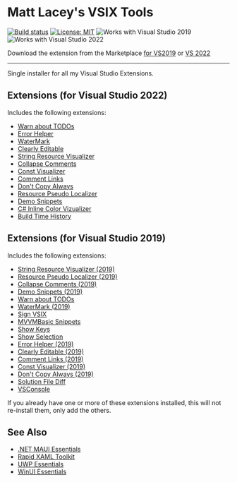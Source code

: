 # Matt Lacey's VSIX Tools

[![Build status](https://ci.appveyor.com/api/projects/status/g4i1tq4i3m00l0jh?svg=true)](https://ci.appveyor.com/project/mrlacey/vsixtools)
[![License: MIT](https://img.shields.io/badge/License-MIT-green.svg)](LICENSE)
![Works with Visual Studio 2019](https://img.shields.io/static/v1.svg?label=VS&message=2019&color=A853C7)
![Works with Visual Studio 2022](https://img.shields.io/static/v1.svg?label=VS&message=2022&color=A853C7)

Download the extension from the Marketplace [for VS2019](https://marketplace.visualstudio.com/items?itemName=MattLaceyLtd.VsixTools) or [VS 2022](https://marketplace.visualstudio.com/items?itemName=MattLaceyLtd.VsixTools2022)

------------------------

Single installer for all my Visual Studio Extensions.

## Extensions (for Visual Studio 2022)

Includes the following extensions:

- [Warn about TODOs](https://marketplace.visualstudio.com/items?itemName=MattLaceyLtd.WarnAboutTODOs)
- [Error Helper](https://marketplace.visualstudio.com/items?itemName=MattLaceyLtd.ErrorHelper)
- [WaterMark](https://marketplace.visualstudio.com/items?itemName=MattLaceyLtd.WaterMark)
- [Clearly Editable](https://marketplace.visualstudio.com/items?itemName=MattLaceyLtd.ClearlyEditable)
- [String Resource Visualizer](https://marketplace.visualstudio.com/items?itemName=MattLaceyLtd.StringResourceVisualizer)
- [Collapse Comments](https://marketplace.visualstudio.com/items?itemName=MattLaceyLtd.CollapseComments)
- [Const Visualizer](https://marketplace.visualstudio.com/items?itemName=MattLaceyLtd.ConstVisualizer)
- [Comment Links](https://marketplace.visualstudio.com/items?itemName=MattLaceyLtd.CommentLinks)
- [Don't Copy Always](https://marketplace.visualstudio.com/items?itemName=MattLaceyLtd.DontCopyAlways)
- [Resource Pseudo Localizer](https://marketplace.visualstudio.com/items?itemName=MattLaceyLtd.ResourcePseudoLocalizer)
- [Demo Snippets](https://marketplace.visualstudio.com/items?itemName=MattLaceyLtd.DemoSnippets)
- [C# Inline Color Vizualizer](https://marketplace.visualstudio.com/items?itemName=MattLaceyLtd.CSInlineColorViz)
- [Build Time History](https://marketplace.visualstudio.com/items?itemName=MattLaceyLtd.BuildTimerHistory)

## Extensions (for Visual Studio 2019)

Includes the following extensions:

- [String Resource Visualizer (2019)](https://marketplace.visualstudio.com/items?itemName=MattLaceyLtd.StringResourceVisualizer2019)
- [Resource Pseudo Localizer (2019)](https://marketplace.visualstudio.com/items?itemName=MattLaceyLtd.ResourcePseudoLocalizer2019)
- [Collapse Comments (2019)](https://marketplace.visualstudio.com/items?itemName=MattLaceyLtd.CollapseComments2019)
- [Demo Snippets (2019)](https://marketplace.visualstudio.com/items?itemName=MattLaceyLtd.DemoSnippets2019)
- [Warn about TODOs](https://marketplace.visualstudio.com/items?itemName=MattLaceyLtd.WarnAboutTODOs)
- [WaterMark (2019)](https://marketplace.visualstudio.com/items?itemName=MattLaceyLtd.VSWaterMark2019)
- [Sign VSIX](https://marketplace.visualstudio.com/items?itemName=MattLaceyLtd.SignVsix)
- [MVVMBasic Snippets](https://marketplace.visualstudio.com/items?itemName=MattLaceyLtd.MvvmBasicSnippets)
- [Show Keys](https://marketplace.visualstudio.com/items?itemName=MattLaceyLtd.ShowKeys)
- [Show Selection](https://marketplace.visualstudio.com/items?itemName=MattLaceyLtd.ShowSelection)
- [Error Helper (2019)](https://marketplace.visualstudio.com/items?itemName=MattLaceyLtd.ErrorHelper2019)
- [Clearly Editable (2019)](https://marketplace.visualstudio.com/items?itemName=MattLaceyLtd.ClearlyEditable2019)
- [Comment Links (2019)](https://marketplace.visualstudio.com/items?itemName=MattLaceyLtd.CommentLinks2019)
- [Const Visualizer (2019)](https://marketplace.visualstudio.com/items?itemName=MattLaceyLtd.ConstVisualizer2019)
- [Don't Copy Always (2019)](https://marketplace.visualstudio.com/items?itemName=MattLaceyLtd.DontCopyAlways2019)
- [Solution File Diff](https://marketplace.visualstudio.com/items?itemName=MattLaceyLtd.SlnFileDiff)
- [VSConsole](https://marketplace.visualstudio.com/items?itemName=MattLaceyLtd.VSConsole)


If you already have one or more of these extensions installed, this will not re-install them, only add the others.

## See Also

- [.NET MAUI Essentials](https://marketplace.visualstudio.com/items?itemName=MattLaceyLtd.MauiEssentials)
- [Rapid XAML Toolkit](https://marketplace.visualstudio.com/items?itemName=MattLaceyLtd.RapidXamlToolkit)
- [UWP Essentials](https://marketplace.visualstudio.com/items?itemName=MattLaceyLtd.UwpEssentials)
- [WinUI Essentials](https://marketplace.visualstudio.com/items?itemName=MattLaceyLtd.WinUI-Essentials)
